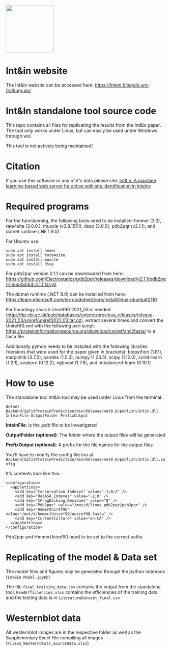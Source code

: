 <img src="https://intein.biologie.uni-freiburg.de/images/logo.svg" data-canonical-src="https://intein.biologie.uni-freiburg.de/images/logo.svg" width="150" height="150" />

# Int&in website
The Int&in website can be accessed here: *https://intein.biologie.uni-freiburg.de/*

# Int&In standalone tool source code
This repo contains all files for replicating the results from the Int&in paper. 
The tool only works under Linux, but can easily be used under Windows through wsl.

This tool is not actively being maintained!

# Citation
If you use this software or any of it's data please cite: [Int&in: A machine learning-based web server for active split site identification in inteins](https://doi.org/10.1002/pro.4985)

# Required programs
For the functionning, the following tools need to be installed: hmmer (3.3), rate4site (3.0.0.), muscle (v3.8.1551), dssp (3.0.0), pdb2pqr (v2.1.1), and dotnet runtime (.NET 8.0)

For Ubuntu use:
```
sudo apt install hmmer
sudo apt install rate4site
sudo apt install muscle
sudo apt install dssp
```
For pdb2pqr version 2.1.1 can be downloaded from here: https://github.com/Electrostatics/pdb2pqr/releases/download/v2.1.1/pdb2pqr-linux-bin64-2.1.1.tar.gz

The dotnet runtime (.NET 8.0) can be installed from here: https://learn.microsoft.com/en-us/dotnet/core/install/linux-ubuntu#2110

For homology search Uniref90 2021_03 is needed (http://ftp.ebi.ac.uk/pub/databases/uniprot/previous_releases/release-2021_03/uniref/uniref2021_03.tar.gz), extract several times and convert the Uniref90.xml with the following perl script: https://proteininformationresource.org/download/uniref/xml2fasta/ to a fasta file.

Additionally python needs to be installed with the following libraries (Versions that were used for the paper given in brackets): biopython (1.81), matplotlib (3.7.0), pandas (1.5.3), numpy (1.23.5), scipy (1.10.0), scikit-learn (1.2.1), seaborn (0.12.2), xgboost (1.7.6), and imbalanced-learn (0.10.1)

# How to use
The standalone tool Int&in tool may be used under Linux from the terminal:
```
dotnet Backend/SplitProteinPrediction/bin/Release/net8.0/publish/Intin.dll InteinFile OutputFolder PrefixOutput
```
**InteinFile**: is the .pdb file to be investigated

**OutputFolder (optional)**: The folder where the output files will be generated

**PrefixOutput (optional)**: A prefix for the file names for the output files

You'll have to modify the config file too at `Backend/SplitProteinPrediction/bin/Release/net8.0/publish/Intin.dll.config`

It's contents look like this:
```<?xml version="1.0" encoding="utf-8" ?>
<configuration>
  <appSettings>
    <add key="Conservation_Indexes" value="-1;0;2" />
    <add key="RelASA_Indexes" value="-2;0" />
    <add key="CFragDocking_Residues" value="8" />
    <add key="Pdb2pqr" value="/mnt/d/linux_pdb2pqr/pdb2pqr" />
    <add key="HmmerUniref90" value="/mnt/d/hmmer/Uniref90/uniref90.fasta" />
    <add key="CurrentCulture" value="en-CA" />
  </appSettings>
</configuration>
```
Pdb2pqr and HmmerUniref90 need to be set to the correct paths.

# Replicating of the model & Data set

The model files and figures may be generated through the python notebook (`Int&In Model.ipynb`)

The file `final_training_data.csv` contains the output from the standalone tool, `ReadEfficiencies.xlsx` contains the efficiencies of the training data and the testing data is in `LiteratureDataset_final.csv`

# Westernblot data

All westernblot images are in the respective folder as well as the Supplementary Excel File compiling all images (`FileS2_Westernblots_SourceData.xlsx`)
